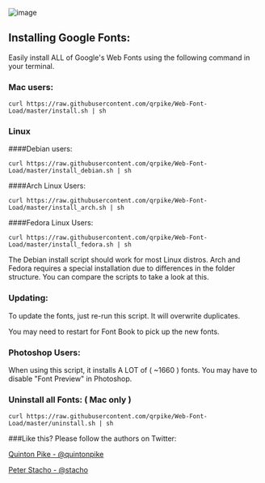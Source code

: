 
![image](splash.png)


## Installing Google Fonts:

Easily install ALL of Google's Web Fonts using the following command in your terminal.

### Mac users:

	curl https://raw.githubusercontent.com/qrpike/Web-Font-Load/master/install.sh | sh

### Linux

####Debian users:

	curl https://raw.githubusercontent.com/qrpike/Web-Font-Load/master/install_debian.sh | sh

####Arch Linux Users:

	curl https://raw.githubusercontent.com/qrpike/Web-Font-Load/master/install_arch.sh | sh

####Fedora Linux Users:

	curl https://raw.githubusercontent.com/qrpike/Web-Font-Load/master/install_fedora.sh | sh

The Debian install script should work for most Linux distros. Arch and Fedora requires a special installation
due to differences in the folder structure. You can compare the scripts to take a look at this.

### Updating:

To update the fonts, just re-run this script. It will overwrite duplicates.

You may need to restart for Font Book to pick up the new fonts.

### Photoshop Users:

When using this script, it installs A LOT of ( ~1660 ) fonts. You may have to disable "Font Preview" in Photoshop.

### Uninstall all Fonts: ( Mac only )

	curl https://raw.githubusercontent.com/qrpike/Web-Font-Load/master/uninstall.sh | sh

###Like this? Please follow the authors on Twitter:

[Quinton Pike - @quintonpike](https://twitter.com/QuintonPike)

[Peter Stacho - @stacho](https://twitter.com/stacho)

